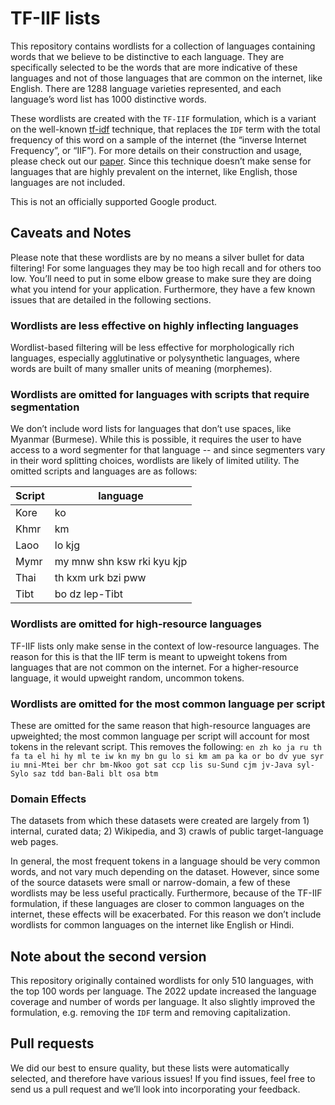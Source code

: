 # TF-IIF lists

This repository contains wordlists for a collection of languages containing words that we believe to be distinctive to each language. They are specifically selected to be the words that are more indicative of these languages and not of those languages that are common on the internet, like English.  There are 1288 language varieties represented, and each language’s word list has 1000 distinctive words. 

These wordlists are created with the `TF-IIF` formulation, which is a variant on the well-known [tf-idf](https://en.wikipedia.org/wiki/Tf%E2%80%93idf) technique, that replaces the `IDF` term with the total frequency of this word on a sample of the internet (the “inverse Internet Frequency”, or “IIF”). For more details on their construction and usage, please check out our [paper](https://arxiv.org/abs/2010.14571). Since this technique doesn’t make sense for languages that are highly prevalent on the internet, like English, those languages are not included.

This is not an officially supported Google product.


## Caveats and Notes

Please note that these wordlists are by no means a silver bullet for data filtering! For some languages they may be too high recall and for others too low. You’ll need to put in some elbow grease to make sure they are doing what you intend for your application. Furthermore, they have a few known issues that are detailed in the following sections.

### Wordlists are less effective on highly inflecting languages

Wordlist-based filtering will be less effective for morphologically rich languages, especially agglutinative or polysynthetic languages, where words are built of many smaller units of meaning (morphemes).

### Wordlists are omitted for languages with scripts that require segmentation

We don’t include word lists for languages that don’t use spaces, like Myanmar (Burmese). While this is possible, it requires the user to have access to a word segmenter for that language -- and since segmenters vary in their word splitting choices, wordlists are likely of limited utility. The omitted scripts and languages are as follows:

Script | language
---|---
Kore	 | ko
Khmr	| km
Laoo	| lo kjg
Mymr	| my mnw shn ksw rki kyu kjp
Thai	| th kxm urk bzi pww
Tibt	| bo dz lep-Tibt


### Wordlists are omitted for high-resource languages

TF-IIF lists only make sense in the context of low-resource languages. The reason for this is that the IIF term is meant to upweight tokens from languages that are not common on the internet. For a higher-resource language, it would upweight random, uncommon tokens.

### Wordlists are omitted for the most common language per script

These are omitted for the same reason that high-resource languages are upweighted; the most common language per script will account for most tokens in the relevant script. This removes the following: `en zh ko ja ru th fa ta el hi hy ml te iw kn my bn gu lo si km am pa ka or bo dv yue syr iu mni-Mtei ber chr bm-Nkoo got sat ccp lis su-Sund cjm jv-Java syl-Sylo saz tdd ban-Bali blt osa btm`

### Domain Effects

The datasets from which these datasets were created are largely from 1)
internal, curated data; 2) Wikipedia, and 3) crawls of public target-language web pages.

In general, the most frequent tokens in a language should be very common
words, and not vary much depending on the dataset. However, since some of the source datasets were small or narrow-domain, a few of these wordlists may be less useful practically. Furthermore, because of the TF-IIF formulation, if
these languages are closer to common languages on the internet, these effects
will be exacerbated. For this reason we don’t include wordlists for common languages on the internet like English or Hindi.

## Note about the second version

This repository originally contained wordlists for only 510 languages, with the top 100 words per language. The 2022 update increased the language coverage and number of words per language. It also slightly improved the formulation, e.g. removing the `IDF` term and removing capitalization.


## Pull requests

We did our best to ensure quality, but these lists were automatically selected, and therefore have various issues! If you find issues, feel free to send us a pull request and we’ll look into incorporating your feedback.	


